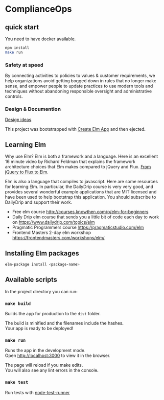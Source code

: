 # ComplianceOps

## quick start

You need to have docker available.

```sh
npm install
make run
```

### Safety at speed
By connecting activities to policies to values & customer requirements, we help organizations avoid getting bogged down in rules that no longer make sense, and empower people to update practices to use modern tools and techniques without abandoning responsible oversight and administrative controls.

### Design & Documention
[Design ideas](https://paper.dropbox.com/doc/Design-Ideas-IM45aAXQEvSZWd1cqNJ4p)

This project was bootstrapped with [Create Elm App](https://github.com/halfzebra/create-elm-app) and then ejected.

## Learning Elm

Why use Elm? Elm is both a framework and a language. Here is an excellent 16
minute video by Richard Feldman that explains the framework architecture choices
that Elm makes compared to jQuery and Flux. [From jQuery to Flux to Elm](https://www.youtube.com/watch?v=NgwQHGqIMbw).

Elm is also a language that compiles to javascript. Here are some resources for
learning Elm. In particular, the DailyDrip course is very very good, and provides
several wonderful example applications that are MIT licensed and have been used
to help bootstrap this application. You should subscribe to DailyDrip and support
their work.

 * Free elm course http://courses.knowthen.com/p/elm-for-beginners
 * Daily Drip elm course that sends you a little bit of code each day to work on https://www.dailydrip.com/topics/elm
 * Pragmatic Programmers course https://pragmaticstudio.com/elm
 * Frontend Masters 2-day elm workshop https://frontendmasters.com/workshops/elm/

## Installing Elm packages

```sh
elm-package install <package-name>
```

## Available scripts
In the project directory you can run:
### `make build`
Builds the app for production to the `dist` folder.  

The build is minified and the filenames include the hashes.  
Your app is ready to be deployed!

### `make run`
Runs the app in the development mode.  
Open [http://localhost:3000](http://localhost:3000) to view it in the browser.

The page will reload if you make edits.  
You will also see any lint errors in the console.

### `make test`
Run tests with [node-test-runner](https://github.com/rtfeldman/node-test-runner/tree/master)
